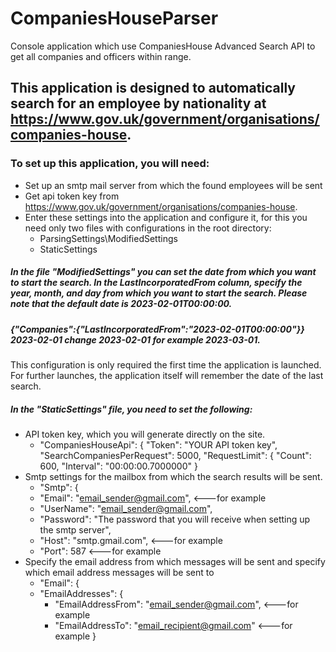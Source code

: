 # CompaniesHouseParser
Console application which use CompaniesHouse Advanced Search API to get all companies and officers within range.

## This application is designed to automatically search for an employee by nationality at https://www.gov.uk/government/organisations/companies-house.

### To set up this application, you will need:
- Set up an smtp mail server from which the found employees will be sent
- Get api token key from https://www.gov.uk/government/organisations/companies-house.
- Enter these settings into the application and configure it, for this you need only two files with configurations in the root directory:
  - ParsingSettings\ModifiedSettings
  - StaticSettings
  
##### In the file "ModifiedSettings" you can set the date from which you want to start the search. In the LastIncorporatedFrom column, specify the year, month, and day from which you want to start the search. Please note that the default date is 2023-02-01T00:00:00. 
##### {"Companies":{"LastIncorporatedFrom":"2023-02-01T00:00:00"}} 2023-02-01 change 2023-02-01 for example 2023-03-01.
This configuration is only required the first time the application is launched. For further launches, the application itself will remember the date of the last search.

##### In the "StaticSettings" file, you need to set the following: 
- API token key, which you will generate directly on the site.
  - "CompaniesHouseApi": {
	"Token": "YOUR API token key",
    "SearchCompaniesPerRequest": 5000,
    "RequestLimit": {
      "Count": 600,
      "Interval": "00:00:00.7000000"
    }
- Smtp settings for the mailbox from which the search results will be sent.
  - "Smtp": {
   - "Email": "email_sender@gmail.com", <---for example
   - "UserName": "email_sender@gmail.com",
   - "Password": "The password that you will receive when setting up the smtp server",
   - "Host": "smtp.gmail.com", <---for example
   - "Port": 587 <---for example
- Specify the email address from which messages will be sent and specify which email address messages will be sent to
  - "Email": {
   - "EmailAddresses": {
     - "EmailAddressFrom": "email_sender@gmail.com", <---for example
     - "EmailAddressTo": "email_recipient@gmail.com" <---for example
    }